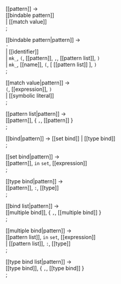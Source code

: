 [[pattern]] → <br />
  [[bindable pattern]] <br />
| [[match value]] <br />
;

[[bindable pattern|pattern]] → <br />
  `-` <br />
| [[identifier]] <br />
| `mk_`, `(`, [[pattern]], `,`, [[pattern list]], `)` <br />
| `mk_`, [[name]], `(`, [ [[pattern list]] ], `)` <br />
;

[[match value|pattern]] → <br />
  `(`, [[expression]], `)` <br />
| [[symbolic literal]] <br />
;

[[pattern list|pattern]] → <br />
  [[pattern]], { `,`, [[pattern]] } <br />
;

[[bind|pattern]] → [[set bind]] | [[type bind]] <br />
;

[[set bind|pattern]] → <br />
  [[pattern]], `in` `set`, [[expression]] <br />
;

[[type bind|pattern]] → <br />
  [[pattern]], `:`, [[type]] <br />
;

[[bind list|pattern]] → <br />
  [[multiple bind]], { `,`, [[multiple bind]] } <br />
;

[[multiple bind|pattern]] → <br />
  [[pattern list]], `in` `set`, [[expression]] <br />
| [[pattern list]], `:`, [[type]] <br />
;

[[type bind list|pattern]] → <br />
  [[type bind]], { `,`, [[type bind]] } <br />
;


